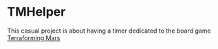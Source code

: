 # TMHelper
This casual project is about having a timer dedicated to the board game [Terraforming Mars](https://www.trictrac.net/jeu-de-societe/terraforming-mars-2)
